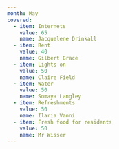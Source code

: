 ```yaml
---
month: May
covered:
  - item: Internets
    value: 65
    name: Jacquelene Drinkall
  - item: Rent
    value: 40
    name: Gilbert Grace
  - item: Lights on
    value: 50
    name: Claire Field
  - item: Water
    value: 50
    name: Somaya Langley
  - item: Refreshments
    value: 50
    name: Ilaria Vanni
  - item: Fresh food for residents
    value: 50
    name: Mr Wisser  
---
```

